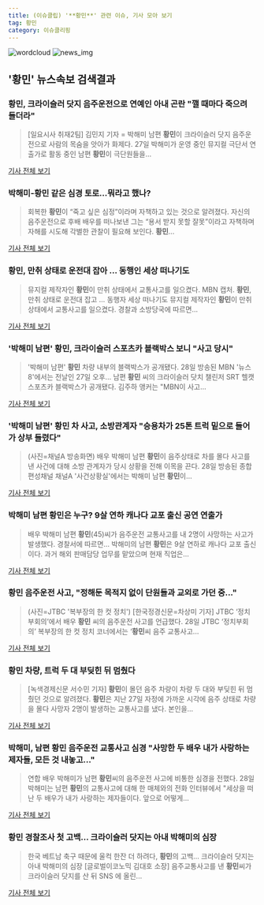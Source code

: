 ```yaml
---
title: (이슈클립) '**황민**' 관련 이슈, 기사 모아 보기
tag: 황민
category: 이슈클리핑
---
```

![wordcloud](https://s3.ap-northeast-2.amazonaws.com/lyrics101-wordcloud/2018-08-29-1535483634.png)
![news_img](https://user-images.githubusercontent.com/42597476/44507050-1206f400-a6e4-11e8-8d98-7ffbfebb353f.png)
## **'**황민**'** 뉴스속보 검색결과
### **황민**, 크라이슬러 닷지 음주운전으로 연예인 아내 곤란 "깰 때마다 죽으려 들더라"

>[일요시사 취재2팀]  김민지 기자 = 박해미 남편 **황민**이 크라이슬러 닷지 음주운전으로 사람의 목숨을 앗아가 화제다. 27일 박해미가 운영 중인 뮤지컬 극단서 연출가로 활동 중인 남편 **황민**이 극단원들을...

<a href="http://www.ilyosisa.co.kr/news/articleView.html?idxno=151248" target="_blank">기사 전체 보기</a>

### 박해미-**황민** 같은 심경 토로…뭐라고 했나?

>회복한 **황민**이 “죽고 싶은 심정”이라며 자책하고 있는 것으로 알려졌다. 자신의 음주운전으로 후배 배우를 떠나보낸 그는 “용서 받지 못할 잘못”이라고 자책하며 자해를 시도해 각별한 관찰이 필요해 보인다. **황민**...

<a href="http://www.dailian.co.kr/news/view/735639/?sc=naver" target="_blank">기사 전체 보기</a>

### **황민**, 만취 상태로 운전대 잡아 … 동행인 세상 떠나기도

>뮤지컬 제작자인 **황민**이 만취 상태에서 교통사고를 일으켰다. MBN 캡처. **황민**, 만취 상태로 운전대 잡고 … 동행자 세상 떠나기도 뮤지컬 제작자인 **황민**이 만취 상태에서 교통사고를 일으켰다. 경찰과 소방당국에 따르면...

<a href="http://www.ccdn.co.kr/news/articleView.html?idxno=537130" target="_blank">기사 전체 보기</a>

### '박해미 남편' **황민**, 크라이슬러 스포츠카 블랙박스 보니 "사고 당시"

>'박해미 남편' **황민** 차량 내부의 블랙박스가 공개됐다. 28일 방송된 MBN '뉴스8'에서는 전날인 27일 오후... 남편 **황민** 씨의 크라이슬러 닷치 챌린저 SRT 헬캣 스포츠카 블랙박스가 공개됐다. 김주하 앵커는 "MBN이 사고...

<a href="http://sports.hankooki.com/lpage/entv/201808/sp20180829004136136660.htm" target="_blank">기사 전체 보기</a>

### '박해미 남편' **황민** 차 사고, 소방관계자 "승용차가 25톤 트럭 밑으로 들어가 상부 들렸다"

>(사진=채널A 방송화면) 배우 박해미 남편 **황민**이 음주상태로 차를 몰다 사고를 낸 사건에 대해 소방 관계자가 당시 상황을 전해 이목을 끈다. 28일 방송된 종합편성채널 채널A '사건상황실'에서는 박해미 남편 **황민**이...

<a href="http://www.anewsa.com/detail.php?number=1362599&thread=07r05" target="_blank">기사 전체 보기</a>

### 박해미 남편 **황민**은 누구? 9살 연하 캐나다 교포 출신 공연 연출가

>배우 박해미 남편 **황민**(45)씨가 음주운전 교통사고를 내 2명이 사망하는 사고가 발생했다. 경찰서에 따르면... 박해미의 남편 **황민**은 9살 연하로 캐나다 교포 출신이다. 과거 해외 판매담당 업무를 맡았으며 현재 직업은...

<a href="http://www.kookje.co.kr/news2011/asp/newsbody.asp?code=0500&key=20180829.99099012940" target="_blank">기사 전체 보기</a>

### **황민** 음주운전 사고, "정해둔 목적지 없이 단원들과 교외로 가던 중..."

>(사진=JTBC '복부장의 한 컷 정치') [한국정경신문=차상미 기자] JTBC ‘정치부회의’에서 배우 **황민** 씨의 음주운전 사고를 언급했다. 28일 JTBC ‘정치부회의’ 복부장의 한 컷 정치 코너에서는 ‘**황민**씨 음주 교통사고...

<a href="http://kpenews.com/Board.aspx?BoardNo=18243" target="_blank">기사 전체 보기</a>

### **황민** 차량, 트럭 두 대 부딪힌 뒤 멈췄다

>[녹색경제신문 서수민 기자] **황민**이 몰던 음주 차량이 차량 두 대와 부딪힌 뒤 멈췄던 것으로 알려졌다. **황민**은 지난 27일 자정에 가까운 시각에 음주 상태로 차량을 몰다 사망자 2명이 발생하는 교통사고를 냈다. 본인을...

<a href="http://www.greened.kr/news/articleView.html?idxno=73319" target="_blank">기사 전체 보기</a>

### 박해미, 남편 **황민** 음주운전 교통사고 심경 "사망한 두 배우 내가 사랑하는 제자들, 모든 것 내놓고…"

>연합 배우 박해미가 남편 **황민**씨의 음주운전 사고에 비통한 심경을 전했다. 28일 박해미는 남편 **황민**의 교통사고에 대해 한 매체와의 전화 인터뷰에서 "세상을 떠난 두 배우가 내가 사랑하는 제자들이다. 앞으로 어떻게...

<a href="http://www.joongboo.com/news/articleView.html?idxno=1282072" target="_blank">기사 전체 보기</a>

### **황민** 경찰조사 첫 고백… 크라이슬러 닷지는 아내 박해미의 심장

>한국 베트남 축구 때문에 울컥 한잔 더 하려다, **황민**의 고백… 크라이슬러 닷지는 아내 박해미의 심장 [글로벌이코노믹 김대호 소장] 음주교통사고를 낸 **황민**씨가 크라이슬러 닷지를 산 뒤 SNS 에 올린...

<a href="http://www.g-enews.com/ko-kr/news/article/news_all/2018082902122960214a01bf698f_1/article.html" target="_blank">기사 전체 보기</a>


